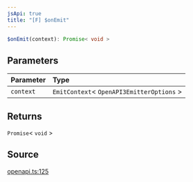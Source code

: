 ```yaml
---
jsApi: true
title: "[F] $onEmit"
---
```


```ts
$onEmit(context): Promise< void >
```

## Parameters

| Parameter | Type                                       |
| :-------- | :----------------------------------------- |
| `context` | `EmitContext`< `OpenAPI3EmitterOptions` \> |

## Returns

`Promise`< `void` \>

## Source

[openapi.ts:125](https://github.com/markcowl/cadl/blob/1a6d2b70/packages/openapi3/src/openapi.ts#L125)

